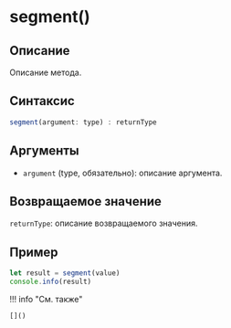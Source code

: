 # segment()

## Описание
Описание метода.

## Синтаксис
```javascript
segment(argument: type) : returnType
```

## Аргументы
- `argument` (type, обязательно): описание аргумента.

## Возвращаемое значение
`returnType`: описание возвращаемого значения.

## Пример
```javascript linenums="1"
let result = segment(value)
console.info(result)
```

!!! info "См. также"

    []()


